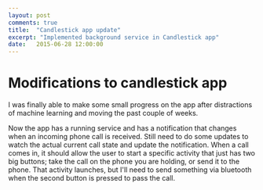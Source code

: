 ```yaml
---
layout: post
comments: true
title:  "Candlestick app update"
excerpt: "Implemented background service in Candlestick app"
date:   2015-06-28 12:00:00
---
```


# Modifications to candlestick app
I was finally able to make some small progress on the app after distractions of machine learning and moving the past couple of weeks.</br>

Now the app has a running service and has a notification that changes when an incoming phone call is received. Still need to do some updates to
watch the actual current call state and update the notification. When a call comes in, it should allow the user to start a specific activity that
just has two big buttons; take the call on the phone you are holding, or send it to the phone. That activity launches, but I'll need to send
something via bluetooth when the second button is pressed to pass the call.
